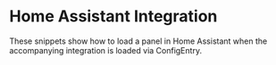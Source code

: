 # Home Assistant Integration

These snippets show how to load a panel in Home Assistant when the accompanying integration is loaded via ConfigEntry.
